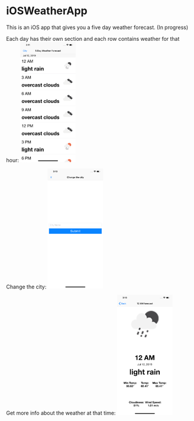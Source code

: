 # iOSWeatherApp

This is an iOS app that gives you a five day weather forecast. (In progress)

Each day has their own section and each row contains weather for that hour:
<img src="Photos/5DayWeatherScreen.png" alt="Photo" width="150">

Change the city:
<img src="Photos/ChangeCityScreen.png" alt="Photo" width="150">

Get more info about the weather at that time:
<img src="Photos/MoreInfoScreen.png" alt="Photo" width="150">



